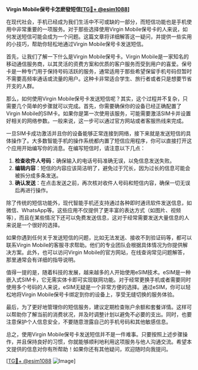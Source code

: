 **Virgin Mobile保号卡怎麽發短信[[TG💪+ @esim1088](https://t.me/s/esim1088)]**

在现代社会，手机已经成为我们生活中不可或缺的一部分，而短信功能也是手机使用中非常重要的一项服务。对于那些选择使用Virgin Mobile保号卡的人来说，如何发送短信可能会成为一个问题。这篇文章将详细解答这一疑问，并提供一些实用的小技巧，帮助你轻松地通过Virgin Mobile保号卡发送短信。

首先，让我们了解一下什么是Virgin Mobile保号卡。Virgin Mobile是一家知名的移动通信服务商，以其灵活的资费方案和优质的客户服务而受到用户的喜爱。保号卡是一种专门用于保持号码活跃的服务，通常适用于那些希望保留手机号码但暂时不需要高频率通话或流量的用户。这种卡非常适合学生、旅行者或者只是想要节省开支的人群。

那么，如何使用Virgin Mobile保号卡发送短信呢？其实，这个过程并不复杂，只需要几个简单的步骤就可以完成。首先，你需要确保你的设备已经正确配置了Virgin Mobile的SIM卡。如果你是第一次使用该服务，可能需要激活SIM卡并设置好相关的网络参数。一般来说，这一步可以通过官方网站或者客服热线来完成。

一旦SIM卡成功激活并且你的设备能够正常连接到网络，接下来就是发送短信的具体操作了。大多数智能手机的操作系统都内置了短信应用程序，你可以直接打开这个应用开始编写你的消息。在编写短信时，请注意以下几点：

1. **检查收件人号码**：确保输入的电话号码准确无误，以免信息发送失败。
2. **编辑内容**：短信的内容应该简洁明了，避免过于冗长，因为过长的信息可能会被拆分成多条发送。
3. **确认发送**：在点击发送之前，再次核对收件人号码和短信内容，确保一切无误后再进行操作。

除了传统的短信功能外，现代智能手机还支持通过各种即时通讯软件发送信息，如微信、WhatsApp等。这些应用不仅提供了更丰富的表达方式（如图片、视频等），而且在某些情况下还可以免费发送信息，这对于经常需要发送大量信息的人来说是一个很好的选择。

如果你遇到任何关于发送短信的问题，比如无法发送、接收不到验证码等，都可以联系Virgin Mobile的客服寻求帮助。他们的专业团队会根据具体情况为你提供解决方案。此外，也可以访问Virgin Mobile的官方网站，在线查询常见问题解答，那里通常会有详细的指导说明。

值得一提的是，随着科技的发展，越来越多的人开始使用eSIM技术。eSIM是一种嵌入式SIM卡，它无需实体卡即可实现联网功能。对于经常更换手机或者需要同时使用多个号码的人来说，eSIM无疑是一个非常方便的选择。通过eSIM，你可以轻松地将Virgin Mobile保号卡绑定到你的设备上，享受无缝切换的服务体验。

最后，为了更好地管理你的短信服务，建议定期检查账户余额和套餐详情。这样可以帮助你了解当前的消费状况，并及时调整计划以避免不必要的支出。同时，也要注意保护个人信息安全，不要随意泄露自己的手机号码和其他敏感信息。

总之，使用Virgin Mobile保号卡发送短信并不是一件难事。只要按照上述步骤操作，并且保持良好的习惯，你就能够顺利地利用这项服务与他人沟通交流。希望本文提供的信息对你有所帮助！如果你还有其他疑问，欢迎随时向我提问。

[[TG💪+ @esim1088](https://t.me/s/esim1088) ![Image](https://i.postimg.cc/4NQfJmqS/Snipaste-2025-05-13-00-14-12.png)]